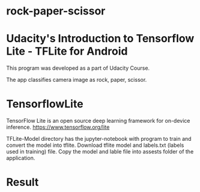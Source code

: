 # rock-paper-scissor
# Udacity's Introduction to Tensorflow Lite - TFLite for Android
This program was developed as a part of Udacity Course.

The app classifies camera image as rock, paper, scissor. 

# TensorflowLite

TensorFlow Lite is an open source deep learning framework for on-device inference. https://www.tensorflow.org/lite

TFLite-Model directory has the jupyter-notebook with program to train and convert the model into tflite. Download tflite model and labels.txt (labels used in training) file. Copy the model and lable file into assests folder of the application.  

# Result 



